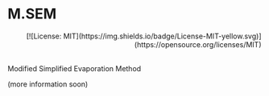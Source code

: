# M.SEM
<p align="right">[![License: MIT](https://img.shields.io/badge/License-MIT-yellow.svg)](https://opensource.org/licenses/MIT)</p><br>
Modified Simplified Evaporation Method

(more information soon)

